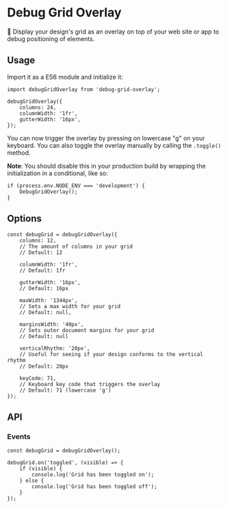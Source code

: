 # Debug Grid Overlay
🏁 Display your design's grid as an overlay on top of your web site or app to debug positioning of elements.


## Usage
Import it as a ES6 module and initialize it:
```
import debugGridOverlay from 'debug-grid-overlay';

debugGridOverlay({
    columns: 24,
    columnWidth: '1fr',
    gutterWidth: '16px',
});
```

You can now trigger the overlay by pressing on lowercase "g" on your keyboard. You can also toggle the overlay manually by calling the `.toggle()` method.

**Note**: You should disable this in your production build by wrapping the initialization in a conditional, like so:
```
if (process.env.NODE_ENV === 'development') {
    DebugGridOverlay();
}
```

## Options
```
const debugGrid = debugGridOverlay({
    columns: 12,
    // The amount of columns in your grid
    // Default: 12

    columnWidth: '1fr',
    // Default: 1fr

	gutterWidth: '16px',
    // Default: 16px

	maxWidth: '1344px',
    // Sets a max width for your grid
    // Default: null,

	marginsWidth: '40px',
    // Sets outer document margins for your grid
    // Default: null

	verticalRhythm: '20px',
    // Useful for seeing if your design conforms to the vertical rhythm
    // Default: 20px

	keyCode: 71,
    // Keyboard key code that triggers the overlay
    // Default: 71 (lowercase 'g')
});
```


## API
### Events
```
const debugGrid = debugGridOverlay();

debugGrid.on('toggled', (visible) => {
	if (visible) {
		console.log('Grid has been toggled on');
	} else {
		console.log('Grid has been toggled off');
	}
});
```
